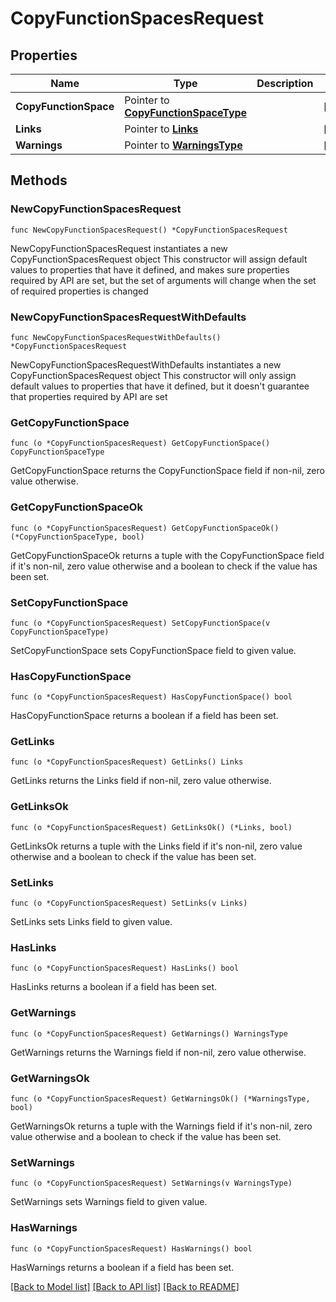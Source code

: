 # CopyFunctionSpacesRequest

## Properties

Name | Type | Description | Notes
------------ | ------------- | ------------- | -------------
**CopyFunctionSpace** | Pointer to [**CopyFunctionSpaceType**](CopyFunctionSpaceType.md) |  | [optional] 
**Links** | Pointer to [**Links**](Links.md) |  | [optional] 
**Warnings** | Pointer to [**WarningsType**](WarningsType.md) |  | [optional] 

## Methods

### NewCopyFunctionSpacesRequest

`func NewCopyFunctionSpacesRequest() *CopyFunctionSpacesRequest`

NewCopyFunctionSpacesRequest instantiates a new CopyFunctionSpacesRequest object
This constructor will assign default values to properties that have it defined,
and makes sure properties required by API are set, but the set of arguments
will change when the set of required properties is changed

### NewCopyFunctionSpacesRequestWithDefaults

`func NewCopyFunctionSpacesRequestWithDefaults() *CopyFunctionSpacesRequest`

NewCopyFunctionSpacesRequestWithDefaults instantiates a new CopyFunctionSpacesRequest object
This constructor will only assign default values to properties that have it defined,
but it doesn't guarantee that properties required by API are set

### GetCopyFunctionSpace

`func (o *CopyFunctionSpacesRequest) GetCopyFunctionSpace() CopyFunctionSpaceType`

GetCopyFunctionSpace returns the CopyFunctionSpace field if non-nil, zero value otherwise.

### GetCopyFunctionSpaceOk

`func (o *CopyFunctionSpacesRequest) GetCopyFunctionSpaceOk() (*CopyFunctionSpaceType, bool)`

GetCopyFunctionSpaceOk returns a tuple with the CopyFunctionSpace field if it's non-nil, zero value otherwise
and a boolean to check if the value has been set.

### SetCopyFunctionSpace

`func (o *CopyFunctionSpacesRequest) SetCopyFunctionSpace(v CopyFunctionSpaceType)`

SetCopyFunctionSpace sets CopyFunctionSpace field to given value.

### HasCopyFunctionSpace

`func (o *CopyFunctionSpacesRequest) HasCopyFunctionSpace() bool`

HasCopyFunctionSpace returns a boolean if a field has been set.

### GetLinks

`func (o *CopyFunctionSpacesRequest) GetLinks() Links`

GetLinks returns the Links field if non-nil, zero value otherwise.

### GetLinksOk

`func (o *CopyFunctionSpacesRequest) GetLinksOk() (*Links, bool)`

GetLinksOk returns a tuple with the Links field if it's non-nil, zero value otherwise
and a boolean to check if the value has been set.

### SetLinks

`func (o *CopyFunctionSpacesRequest) SetLinks(v Links)`

SetLinks sets Links field to given value.

### HasLinks

`func (o *CopyFunctionSpacesRequest) HasLinks() bool`

HasLinks returns a boolean if a field has been set.

### GetWarnings

`func (o *CopyFunctionSpacesRequest) GetWarnings() WarningsType`

GetWarnings returns the Warnings field if non-nil, zero value otherwise.

### GetWarningsOk

`func (o *CopyFunctionSpacesRequest) GetWarningsOk() (*WarningsType, bool)`

GetWarningsOk returns a tuple with the Warnings field if it's non-nil, zero value otherwise
and a boolean to check if the value has been set.

### SetWarnings

`func (o *CopyFunctionSpacesRequest) SetWarnings(v WarningsType)`

SetWarnings sets Warnings field to given value.

### HasWarnings

`func (o *CopyFunctionSpacesRequest) HasWarnings() bool`

HasWarnings returns a boolean if a field has been set.


[[Back to Model list]](../README.md#documentation-for-models) [[Back to API list]](../README.md#documentation-for-api-endpoints) [[Back to README]](../README.md)



